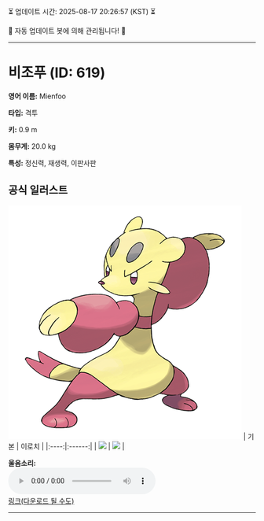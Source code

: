 
⏳ 업데이트 시간: 2025-08-17 20:26:57 (KST) ⏳

🤖 자동 업데이트 봇에 의해 관리됩니다! 🤖

---

# 비조푸 (ID: 619)
**영어 이름:** Mienfoo

**타입:** 격투

**키:** 0.9 m

**몸무게:** 20.0 kg

**특성:** 정신력, 재생력, 이판사판

## 공식 일러스트
![](https://raw.githubusercontent.com/PokeAPI/sprites/master/sprites/pokemon/other/official-artwork/619.png)
| 기본 | 이로치 |
|:----:|:------:|
| <img src="http://play.pokemonshowdown.com/sprites/ani/mienfoo.gif" width="200"> | <img src="http://play.pokemonshowdown.com/sprites/ani-shiny/mienfoo.gif" width="200"> |

**울음소리:**<br><audio controls src="https://raw.githubusercontent.com/PokeAPI/cries/main/cries/pokemon/latest/619.ogg"></audio><br> [링크(다운로드 될 수도)](https://raw.githubusercontent.com/PokeAPI/cries/main/cries/pokemon/latest/619.ogg)


---
